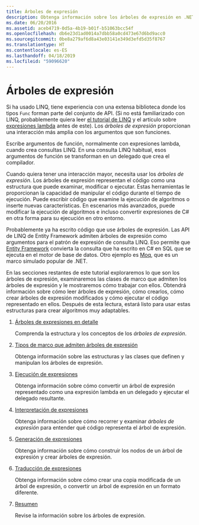 ```yaml
---
title: Árboles de expresión
description: Obtenga información sobre los árboles de expresión en .NET Core y cómo usarlos para representar código como estructuras que pueda examinar, modificar y ejecutar.
ms.date: 06/20/2016
ms.assetid: aceb4719-0d5a-4b19-b01f-b51063bcc54f
ms.openlocfilehash: db6e23d1ad0014a7dbb58a0cd473e67d6bd9acc0
ms.sourcegitcommit: 0be8a279af6d8a43e03141e349d3efd5d35f8767
ms.translationtype: HT
ms.contentlocale: es-ES
ms.lasthandoff: 04/18/2019
ms.locfileid: "59096620"
---
```

# <a name="expression-trees"></a>Árboles de expresión

Si ha usado LINQ, tiene experiencia con una extensa biblioteca donde los tipos `Func` forman parte del conjunto de API. (Si no está familiarizado con LINQ, probablemente quiera leer [el tutorial de LINQ](linq/index.md) y el artículo sobre [expresiones lambda](./programming-guide/statements-expressions-operators/lambda-expressions.md) antes de este). Los *árboles de expresión* proporcionan una interacción más amplia con los argumentos que son funciones.

Escribe argumentos de función, normalmente con expresiones lambda, cuando crea consultas LINQ. En una consulta LINQ habitual, esos argumentos de función se transforman en un delegado que crea el compilador. 

Cuando quiera tener una interacción mayor, necesita usar los *árboles de expresión*.
Los árboles de expresión representan el código como una estructura que puede examinar, modificar o ejecutar. Estas herramientas le proporcionan la capacidad de manipular el código durante el tiempo de ejecución. Puede escribir código que examine la ejecución de algoritmos o inserte nuevas características. En escenarios más avanzados, puede modificar la ejecución de algoritmos e incluso convertir expresiones de C# en otra forma para su ejecución en otro entorno.

Probablemente ya ha escrito código que use árboles de expresión. Las API de LINQ de Entity Framework admiten árboles de expresión como argumentos para el patrón de expresión de consulta LINQ.
Eso permite que [Entity Framework](/ef/) convierta la consulta que ha escrito en C# en SQL que se ejecuta en el motor de base de datos. Otro ejemplo es [Moq](https://github.com/Moq/moq), que es un marco simulado popular de .NET.

En las secciones restantes de este tutorial exploraremos lo que son los árboles de expresión, examinaremos las clases de marco que admiten los árboles de expresión y le mostraremos cómo trabajar con ellos. Obtendrá información sobre cómo leer árboles de expresión, cómo crearlos, cómo crear árboles de expresión modificados y cómo ejecutar el código representado en ellos. Después de esta lectura, estará listo para usar estas estructuras para crear algoritmos muy adaptables.

1. [Árboles de expresiones en detalle](expression-trees-explained.md)

    Comprenda la estructura y los conceptos de los *árboles de expresión*.
    
2. [Tipos de marco que admiten árboles de expresión](expression-classes.md)
    
    Obtenga información sobre las estructuras y las clases que definen y manipulan los árboles de expresión.
    
3. [Ejecución de expresiones](expression-trees-execution.md)

    Obtenga información sobre cómo convertir un árbol de expresión representado como una expresión lambda en un delegado y ejecutar el delegado resultante.

4. [Interpretación de expresiones](expression-trees-interpreting.md)

    Obtenga información sobre cómo recorrer y examinar *árboles de expresión* para entender qué código representa el árbol de expresión.

5. [Generación de expresiones](expression-trees-building.md)

    Obtenga información sobre cómo construir los nodos de un árbol de expresión y crear árboles de expresión.

6. [Traducción de expresiones](expression-trees-translating.md)

    Obtenga información sobre cómo crear una copia modificada de un árbol de expresión, o convertir un árbol de expresión en un formato diferente.

7. [Resumen](expression-trees-summary.md)

    Revise la información sobre los árboles de expresión.
